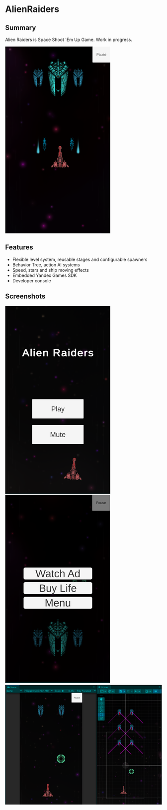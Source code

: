# AlienRaiders

## Summary
Alien Raiders is Space Shoot 'Em Up Game. Work in progress.

![](Project/Images/2.png)

## Features
- Flexible level system, reusable stages and configurable spawners
- Behavior Tree, action AI systems
- Speed, stars and ship moving effects
- Embedded Yandex Games SDK
- Developer console

## Screenshots
![](Project/Images/1.png)
![](Project/Images/3.png)
![](Project/Images/4.png)
